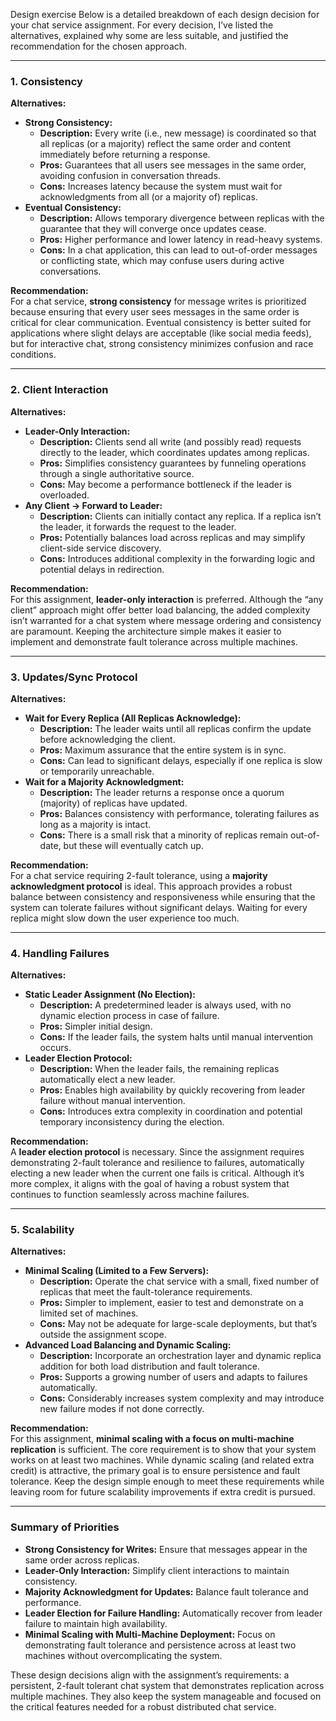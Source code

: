 Design exercise
Below is a detailed breakdown of each design decision for your chat service assignment. For every decision, I’ve listed the alternatives, explained why some are less suitable, and justified the recommendation for the chosen approach.

---

### 1. Consistency

**Alternatives:**  
- **Strong Consistency:**  
  - **Description:** Every write (i.e., new message) is coordinated so that all replicas (or a majority) reflect the same order and content immediately before returning a response.  
  - **Pros:** Guarantees that all users see messages in the same order, avoiding confusion in conversation threads.  
  - **Cons:** Increases latency because the system must wait for acknowledgments from all (or a majority of) replicas.
- **Eventual Consistency:**  
  - **Description:** Allows temporary divergence between replicas with the guarantee that they will converge once updates cease.  
  - **Pros:** Higher performance and lower latency in read-heavy systems.  
  - **Cons:** In a chat application, this can lead to out-of-order messages or conflicting state, which may confuse users during active conversations.

**Recommendation:**  
For a chat service, **strong consistency** for message writes is prioritized because ensuring that every user sees messages in the same order is critical for clear communication. Eventual consistency is better suited for applications where slight delays are acceptable (like social media feeds), but for interactive chat, strong consistency minimizes confusion and race conditions.

---

### 2. Client Interaction

**Alternatives:**  
- **Leader-Only Interaction:**  
  - **Description:** Clients send all write (and possibly read) requests directly to the leader, which coordinates updates among replicas.  
  - **Pros:** Simplifies consistency guarantees by funneling operations through a single authoritative source.  
  - **Cons:** May become a performance bottleneck if the leader is overloaded.
- **Any Client → Forward to Leader:**  
  - **Description:** Clients can initially contact any replica. If a replica isn’t the leader, it forwards the request to the leader.  
  - **Pros:** Potentially balances load across replicas and may simplify client-side service discovery.  
  - **Cons:** Introduces additional complexity in the forwarding logic and potential delays in redirection.

**Recommendation:**  
For this assignment, **leader-only interaction** is preferred. Although the “any client” approach might offer better load balancing, the added complexity isn’t warranted for a chat system where message ordering and consistency are paramount. Keeping the architecture simple makes it easier to implement and demonstrate fault tolerance across multiple machines.

---

### 3. Updates/Sync Protocol

**Alternatives:**  
- **Wait for Every Replica (All Replicas Acknowledge):**  
  - **Description:** The leader waits until all replicas confirm the update before acknowledging the client.  
  - **Pros:** Maximum assurance that the entire system is in sync.  
  - **Cons:** Can lead to significant delays, especially if one replica is slow or temporarily unreachable.
- **Wait for a Majority Acknowledgment:**  
  - **Description:** The leader returns a response once a quorum (majority) of replicas have updated.  
  - **Pros:** Balances consistency with performance, tolerating failures as long as a majority is intact.  
  - **Cons:** There is a small risk that a minority of replicas remain out-of-date, but these will eventually catch up.

**Recommendation:**  
For a chat service requiring 2-fault tolerance, using a **majority acknowledgment protocol** is ideal. This approach provides a robust balance between consistency and responsiveness while ensuring that the system can tolerate failures without significant delays. Waiting for every replica might slow down the user experience too much.

---

### 4. Handling Failures

**Alternatives:**  
- **Static Leader Assignment (No Election):**  
  - **Description:** A predetermined leader is always used, with no dynamic election process in case of failure.  
  - **Pros:** Simpler initial design.  
  - **Cons:** If the leader fails, the system halts until manual intervention occurs.
- **Leader Election Protocol:**  
  - **Description:** When the leader fails, the remaining replicas automatically elect a new leader.  
  - **Pros:** Enables high availability by quickly recovering from leader failure without manual intervention.  
  - **Cons:** Introduces extra complexity in coordination and potential temporary inconsistency during the election.

**Recommendation:**  
A **leader election protocol** is necessary. Since the assignment requires demonstrating 2-fault tolerance and resilience to failures, automatically electing a new leader when the current one fails is critical. Although it’s more complex, it aligns with the goal of having a robust system that continues to function seamlessly across machine failures.

---

### 5. Scalability

**Alternatives:**  
- **Minimal Scaling (Limited to a Few Servers):**  
  - **Description:** Operate the chat service with a small, fixed number of replicas that meet the fault-tolerance requirements.  
  - **Pros:** Simpler to implement, easier to test and demonstrate on a limited set of machines.  
  - **Cons:** May not be adequate for large-scale deployments, but that’s outside the assignment scope.
- **Advanced Load Balancing and Dynamic Scaling:**  
  - **Description:** Incorporate an orchestration layer and dynamic replica addition for both load distribution and fault tolerance.  
  - **Pros:** Supports a growing number of users and adapts to failures automatically.  
  - **Cons:** Considerably increases system complexity and may introduce new failure modes if not done correctly.

**Recommendation:**  
For this assignment, **minimal scaling with a focus on multi-machine replication** is sufficient. The core requirement is to show that your system works on at least two machines. While dynamic scaling (and related extra credit) is attractive, the primary goal is to ensure persistence and fault tolerance. Keep the design simple enough to meet these requirements while leaving room for future scalability improvements if extra credit is pursued.

---

### Summary of Priorities

- **Strong Consistency for Writes:** Ensure that messages appear in the same order across replicas.
- **Leader-Only Interaction:** Simplify client interactions to maintain consistency.
- **Majority Acknowledgment for Updates:** Balance fault tolerance and performance.
- **Leader Election for Failure Handling:** Automatically recover from leader failure to maintain high availability.
- **Minimal Scaling with Multi-Machine Deployment:** Focus on demonstrating fault tolerance and persistence across at least two machines without overcomplicating the system.

These design decisions align with the assignment’s requirements: a persistent, 2-fault tolerant chat system that demonstrates replication across multiple machines. They also keep the system manageable and focused on the critical features needed for a robust distributed chat service.